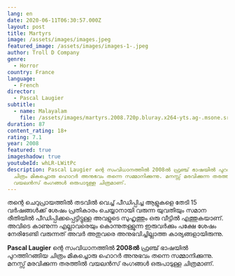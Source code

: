 ```yaml
---
lang: en
date: 2020-06-11T06:30:57.000Z
layout: post
title: Martyrs
image: /assets/images/images.jpeg
featured_image: /assets/images/images-1-.jpeg
author: Troll D Company
genre:
  - Horror
country: France
language:
  - French
director:
  - Pascal Laugier
subtitle:
  - name: Malayalam
    file: /assets/images/martyrs.2008.720p.bluray.x264-yts.ag-.msone.srt.srt
duration: 87
content_rating: 18+
rating: 7.1
year: 2008
featured: true
imageshadow: true
youtubeId: whLR-LWitPc
description: Pascal Laugier ന്റെ സംവിധാനത്തിൽ 2008ൽ ഫ്രഞ്ച് ഭാഷയിൽ പുറത്തിറങ്ങിയ
  ചിത്രം മികച്ചൊരു ഹൊറർ അനുഭവം തന്നെ സമ്മാനിക്കുന്നു. മനസ്സ് മരവിക്കുന്ന തരത്തിൽ
  വയലൻസ് രംഗങ്ങൾ ഒരുപാടുള്ള ചിത്രമാണ്.
---
```

തന്റെ ചെറുപ്രായത്തിൽ തടവിൽ വെച്ച് പീഡിപ്പിച്ച ആളുകളെ തേടി 15 വർഷങ്ങൾക്ക് ശേഷം പ്രതികാരം ചെയ്യാനായി വരുന്ന യുവതിയും സമാന രീതിയിൽ പീഡിപ്പിക്കപ്പെട്ടിട്ടുള്ള അവളുടെ സുഹൃത്തും ഒരു വീട്ടിൽ എത്തുകയാണ്. അവിടെ കാണുന്ന എല്ലാവരെയും കൊന്നുതള്ളുന്ന ഇരുവർക്കും പക്ഷേ ശേഷം നേരിടേണ്ടി വരുന്നത് അവർ അതുവരെ അനുഭവിച്ചില്ലാത്ത കാര്യങ്ങളായിരുന്നു.

**Pascal Laugier** ന്റെ സംവിധാനത്തിൽ **2008ൽ** ഫ്രഞ്ച് ഭാഷയിൽ പുറത്തിറങ്ങിയ ചിത്രം മികച്ചൊരു ഹൊറർ അനുഭവം തന്നെ സമ്മാനിക്കുന്നു. മനസ്സ് മരവിക്കുന്ന തരത്തിൽ വയലൻസ് രംഗങ്ങൾ ഒരുപാടുള്ള ചിത്രമാണ്.
